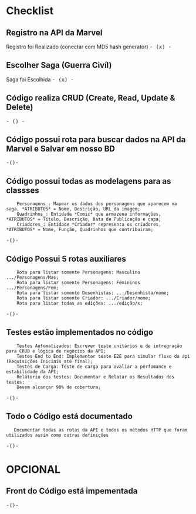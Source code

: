 # Checklist

## Registro na API da Marvel
 Registro foi Realizado (conectar com MD5 hash generator)
<kbd>-  (x)     -<kbd>

## Escolher Saga (Guerra Civíl)
 Saga foi Escolhida
<kbd>-  (x)     -<kbd>

## Código realiza CRUD (Create, Read, Update & Delete)
<kbd>-  ()      -<kbd>

## Código possui rota para buscar dados na API da Marvel e Salvar em nosso BD
<kbd>   -()-    <kbd>

## Código possui todas as modelagens para as classses
        Personagens_: Mapear os dados dos personagens que aparecem na saga, *ATRIBUTOS* = Nome, Descrição, URL da imagem;
        Quadrinhos_: Entidade *Comic* que armazena informações, *ATRIBUTOS* = Título, Descrição, Data de Publicação e capa;
        Criadores_: Entidade *Criador* representa os criadores, *ATRIBUTOS* = Nome, Função, Quadrinhos que contribuiram;
<kbd>   -()-    <kbd> 

## Código Possui 5 rotas auxiliares
        Rota para listar somente Personagens: Masculino .../Personagens/Mas;
        Rota para listar somente Personagens: Femininos .../Personagens/Fem;
        Rota para listar somente Desenhistas: .../Desenhista/nome;
        Rota para listar somente Criador: .../Criador/nome;
        Rota para listar todas as edições: .../edição/x;
<kbd>   -()-    <kbd>

## Testes estão implementados no código
        Testes Automatizados: Escrever teste unitários e de intregração para CRUD e lógica de negócios da API;
        Testes End to End: Implementar teste E2E para simular fluxo da api (Requisições Iniciais até final);
        Testes de Carga: Teste de carga para avaliar a perfomance e estabilidade da API;
        Relátorio dos testes: Documentar e Relatar os Resultados dos testes;
        Devem alcançar 90% de cobertura;
<kbd>   -()-    <kbd>

## Todo o Código está documentado
       Documentar todas as rotas da API e todos os métodos HTTP que foram utilizados assim como outras definições
<kbd>   -()-    <kbd>

# OPCIONAL

## Front do Código está impementada
<kbd>   -()-    <kbd>

